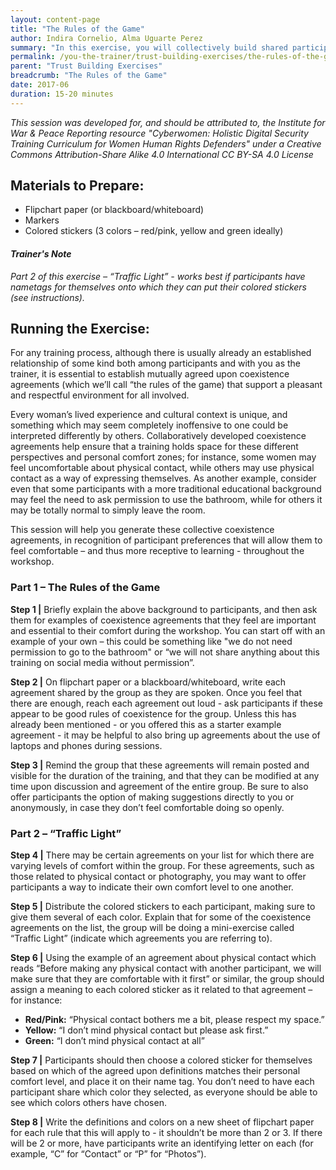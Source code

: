 ```yaml
---
layout: content-page
title: "The Rules of the Game"
author: Indira Cornelio, Alma Uguarte Perez
summary: "In this exercise, you will collectively build shared participation and co-existence agreements for your training - “the rules of the game” – together with participants."
permalink: /you-the-trainer/trust-building-exercises/the-rules-of-the-game/
parent: "Trust Building Exercises"
breadcrumb: "The Rules of the Game"
date: 2017-06
duration: 15-20 minutes
---
```


*This session was developed for, and should be attributed to, the Institute for War & Peace Reporting resource "Cyberwomen: Holistic Digital Security Training Curriculum for Women Human Rights Defenders" under a Creative Commons Attribution-Share Alike 4.0 International CC BY-SA 4.0 License*

## Materials to Prepare: 
- Flipchart paper (or blackboard/whiteboard)
- Markers
- Colored stickers (3 colors – red/pink, yellow and green ideally)

#### *Trainer's Note*
*Part 2 of this exercise – “Traffic Light” - works best if participants have nametags for themselves onto which they can put their colored stickers (see instructions).*

## Running the Exercise:
For any training process, although there is usually already an established relationship of some kind both among participants and with you as the trainer, it is essential to establish mutually agreed upon coexistence agreements (which we’ll call “the rules of the game) that support a pleasant and respectful environment for all involved.

Every woman’s lived experience and cultural context is unique, and something which may seem completely inoffensive to one could be interpreted differently by others. Collaboratively developed coexistence agreements help ensure that a training holds space for these different perspectives and personal comfort zones; for instance, some women may feel uncomfortable about physical contact, while others may use physical contact as a way of expressing themselves. As another example, consider even that some participants with a more traditional educational background may feel the need to ask permission to use the bathroom, while for others it may be totally normal to simply leave the room.

This session will help you generate these collective coexistence agreements, in recognition of participant preferences that will allow them to feel comfortable – and thus more receptive to learning - throughout the workshop.
 
### Part 1 – The Rules of the Game
**Step 1 |** Briefly explain the above background to participants, and then ask them for examples of coexistence agreements that they feel are important and essential to their comfort during the workshop. You can start off with an example of your own – this could be something like "we do not need permission to go to the bathroom" or “we will not share anything about this training on social media without permission”.

**Step 2 |** On flipchart paper or a blackboard/whiteboard, write each agreement shared by the group as they are spoken. Once you feel that there are enough, reach each agreement out loud - ask participants if these appear to be good rules of coexistence for the group. Unless this has already been mentioned - or you offered this as a starter example agreement - it may be helpful to also bring up agreements about the use of laptops and phones during sessions.

**Step 3 |** Remind the group that these agreements will remain posted and visible for the duration of the training, and that they can be modified at any time upon discussion and agreement of the entire group. Be sure to also offer participants the option of making suggestions directly to you or anonymously, in case they don’t feel comfortable doing so openly.
 
 
### Part 2 – “Traffic Light”
**Step 4 |** There may be certain agreements on your list for which there are varying levels of comfort within the group. For these agreements, such as those related to physical contact or photography, you may want to offer participants a way to indicate their own comfort level to one another.

**Step 5 |** Distribute the colored stickers to each participant, making sure to give them several of each color. Explain that for some of the coexistence agreements on the list, the group will be doing a mini-exercise called “Traffic Light” (indicate which agreements you are referring to).

**Step 6 |** Using the example of an agreement about physical contact which reads “Before making any physical contact with another participant, we will make sure that they are comfortable with it first” or similar, the group should assign a meaning to each colored sticker as it related to that agreement – for instance:
- **Red/Pink:** “Physical contact bothers me a bit, please respect my space.”
- **Yellow:** “I don’t mind physical contact but please ask first.”
- **Green:** “I don’t mind physical contact at all”

**Step 7 |** Participants should then choose a colored sticker for themselves based on which of the agreed upon definitions matches their personal comfort level, and place it on their name tag. You don’t need to have each participant share which color they selected, as everyone should be able to see which colors others have chosen.

**Step 8 |** Write the definitions and colors on a new sheet of flipchart paper for each rule that this will apply to - it shouldn’t be more than 2 or 3. If there will be 2 or more, have participants write an identifying letter on each (for example, “C” for “Contact” or “P” for “Photos”).
